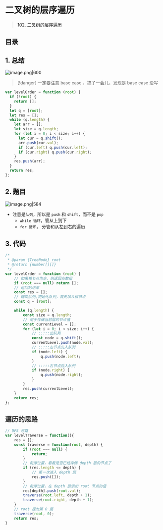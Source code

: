 
# 二叉树的层序遍历


> [102. 二叉树的层序遍历](https://leetcode.cn/problems/binary-tree-level-order-traversal/)


## 目录
<!-- toc -->
 ## 1. 总结 

![image.png|600](https://832-1310531898.cos.ap-beijing.myqcloud.com/e80c234bde21ae68b50486fcd25f1061.png)


> [!danger]
> 一定要注意 base case ，搞了一会儿，发现是 base case 没写

```javascript hl:2
var levelOrder = function (root) {
  if (!root) {
    return [];
  }
  let q = [root];
  let res = [];
  while (q.length) {
    let arr = [];
    let size = q.length;
    for (let i = 0; i < size; i++) {
      let cur = q.shift();
      arr.push(cur.val);
      if (cur.left) q.push(cur.left);
      if (cur.right) q.push(cur.right);
    }
    res.push(arr);
  }
  return res;
};
```

## 2. 题目

![image.png|584](https://832-1310531898.cos.ap-beijing.myqcloud.com/dd5bac7e1d5221a13ccb0336ce2d97d4.png)

- 注意是`队列`，所以是 `push` 和 `shift`，而不是 `pop` 
	- `while 循环`，管从上到下
	- `for 循环`， 分管和从左到右的遍历

## 3. 代码

```javascript
/*
 * @param {TreeNode} root
 * @return {number[][]}
 */
var levelOrder = function (root) {
    // 如果根节点为空，则返回空数组
    if (root === null) return [];
    // 返回的结果
    const res = [];
    // 辅助队列,初始化队列，首先加入根节点
    const q = [root];

    while (q.length) {
        const size = q.length;
        // 用于存储当前层的节点值
        const currentLevel = [];
        for (let i = 0; i < size; i++) {
            // :::::出队列
            const node = q.shift();
            currentLevel.push(node.val);
            // :::::左节点先入队列
            if (node.left) {
                q.push(node.left);
            }
            // :::::右节点后入队列
            if (node.right) {
                q.push(node.right);
            }
        }
        res.push(currentLevel);
    }
    return res;
};

```

## 遍历的思路

```javascript
// DFS 思路
var levelTraverse = function(){
    res = [];
    const traverse = function(root, depth) {
        if (root === null) {
            return;
        }
        // 前序位置，看看是否已经存储 depth 层的节点了
        if (res.length <= depth) {
            // 第一次进入 depth 层
            res.push([]);
        }
        // 前序位置，在 depth 层添加 root 节点的值
        res[depth].push(root.val);
        traverse(root.left, depth + 1);
        traverse(root.right, depth + 1);
    }
    // root 视为第 0 层
    traverse(root, 0);
    return res;
}
```

